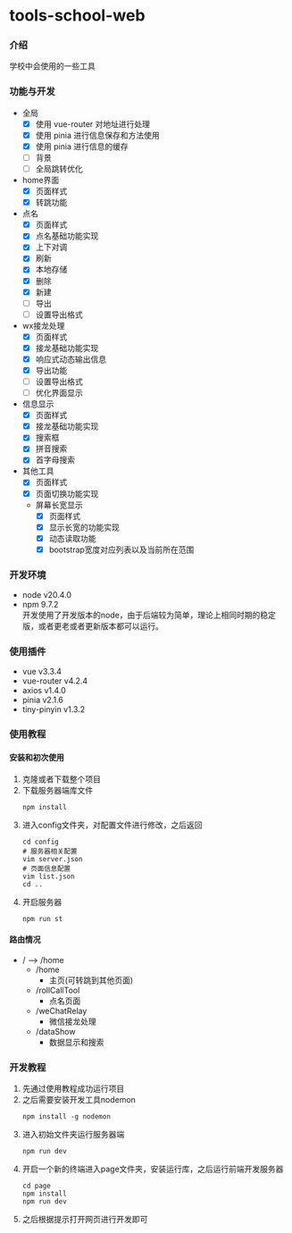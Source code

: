 # tools-school-web

### 介绍
学校中会使用的一些工具

### 功能与开发
- 全局
  - [x] 使用 vue-router 对地址进行处理
  - [x] 使用 pinia 进行信息保存和方法使用
  - [x] 使用 pinia 进行信息的缓存
  - [ ] 背景
  - [ ] 全局跳转优化
- home界面
  - [x] 页面样式
  - [x] 转跳功能
- 点名
  - [x] 页面样式
  - [x] 点名基础功能实现
  - [x] 上下对调
  - [x] 刷新
  - [x] 本地存储
  - [x] 删除
  - [x] 新建
  - [ ] 导出
  - [ ] 设置导出格式
- wx接龙处理
  - [x] 页面样式
  - [x] 接龙基础功能实现
  - [x] 响应式动态输出信息
  - [x] 导出功能
  - [ ] 设置导出格式
  - [ ] 优化界面显示
- 信息显示
  - [x] 页面样式
  - [x] 接龙基础功能实现
  - [x] 搜索框
  - [x] 拼音搜索
  - [x] 首字母搜索
- 其他工具
  - [x] 页面样式
  - [x] 页面切换功能实现
  - 屏幕长宽显示
    - [x] 页面样式
    - [x] 显示长宽的功能实现
    - [x] 动态读取功能
    - [x] bootstrap宽度对应列表以及当前所在范围

### 开发环境
- node v20.4.0  
- npm 9.7.2  
开发使用了开发版本的node，由于后端较为简单，理论上相同时期的稳定版，或者更老或者更新版本都可以运行。

### 使用插件
- vue v3.3.4
- vue-router v4.2.4
- axios v1.4.0
- pinia v2.1.6
- tiny-pinyin v1.3.2

### 使用教程
#### 安装和初次使用
1.  克隆或者下载整个项目
2.  下载服务器端库文件
    ```shell
    npm install
    ```
3. 进入config文件夹，对配置文件进行修改，之后返回
    ```shell
    cd config
    # 服务器相关配置
    vim server.json
    # 页面信息配置
    vim list.json
    cd ..
    ```
4. 开启服务器
    ```shell
    npm run st
    ```

#### 路由情况
- / --> /home  
  - /home
    - 主页(可转跳到其他页面)  
  - /rollCallTool
    - 点名页面
  - /weChatRelay
    - 微信接龙处理
  - /dataShow
    - 数据显示和搜索

### 开发教程
1. 先通过使用教程成功运行项目
2. 之后需要安装开发工具nodemon
    ```shell
    npm install -g nodemon
    ```
3. 进入初始文件夹运行服务器端
    ```shell
    npm run dev
    ```
4. 开启一个新的终端进入page文件夹，安装运行库，之后运行前端开发服务器
    ```shell
    cd page
    npm install
    npm run dev
    ```
5. 之后根据提示打开网页进行开发即可